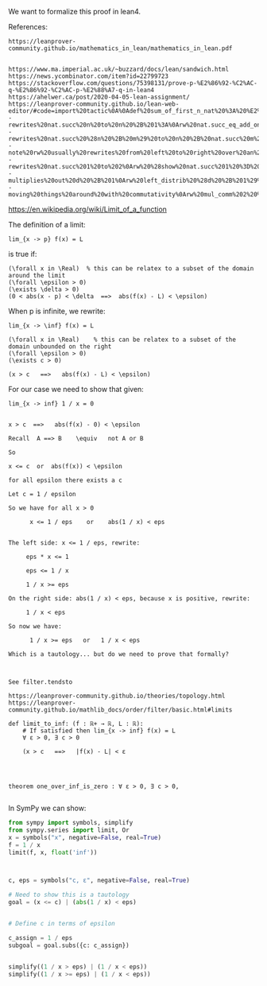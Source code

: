 We want to formalize this proof in lean4.

References:

    https://leanprover-community.github.io/mathematics_in_lean/mathematics_in_lean.pdf
     

    https://www.ma.imperial.ac.uk/~buzzard/docs/lean/sandwich.html
    https://news.ycombinator.com/item?id=22799723
    https://stackoverflow.com/questions/75398131/prove-p-%E2%86%92-%C2%AC-q-%E2%86%92-%C2%AC-p-%E2%88%A7-q-in-lean4
    https://ahelwer.ca/post/2020-04-05-lean-assignment/
    https://leanprover-community.github.io/lean-web-editor/#code=import%20tactic%0A%0Adef%20sum_of_first_n_nat%20%3A%20%E2%84%95%20%E2%86%92%20%E2%84%95%0A%7C%200%20%3A%3D%200%0A%7C%20%28nat.succ%20n%29%20%3A%3D%20%28nat.succ%20n%29%20%2B%20sum_of_first_n_nat%20n%0A%0A%23eval%20sum_of_first_n_nat%204%0A%0Atheorem%20closed_eq_sum_of_first_n_nat%20%28n%20%3A%20%E2%84%95%29%20%3A%0A%20%20%20%202%20*%20%28sum_of_first_n_nat%20n%29%20%3D%20n%20*%20%28nat.succ%20n%29%20%3A%3D%0Abegin%0Ainduction%20n%20with%20d%20hd%2C%0A%20%20rw%20sum_of_first_n_nat%2C%0A%20%20rw%20nat.mul_zero%2C%0A%20%20rw%20nat.zero_mul%2C%0Arw%20sum_of_first_n_nat%2C%0Arw%20nat.left_distrib%2C%0Arw%20hd%2C%0A--rewrites%20nat.succ%20n%20to%20n%20%2B%201%3A%0Arw%20nat.succ_eq_add_one%2C%0A--rewrites%20nat.succ%20%28n%20%2B%20m%29%20to%20n%20%2B%20nat.succ%20m%20%28from%20defn%20of%20addition%29%0A--note%20rw%20usually%20rewrites%20from%20left%20to%20right%20over%20an%20equality%3B%20%E2%86%90%20%28%5Cl%29%20does%20right%20to%20left%0Arw%20%E2%86%90%20nat.add_succ%2C%0A--rewrites%20nat.succ%201%20to%202%0Arw%20%28show%20nat.succ%201%20%3D%202%2C%20by%20refl%29%2C%0A--multiplies%20out%20d%20%2B%201%0Arw%20left_distrib%20%28d%20%2B%201%29%20d%202%2C%0A--moving%20things%20around%20with%20commutativity%0Arw%20mul_comm%202%20%28d%20%2B%201%29%2C%0Arw%20mul_comm%20d%20%28d%20%2B%201%29%2C%0Arw%20add_comm%2C%0Aend%0A%0Atheorem%20closed_eq_sum_of_first_n_nat_with_ring%20%28n%20%3A%20%E2%84%95%29%20%3A%0A%20%20%20%202%20*%20%28sum_of_first_n_nat%20n%29%20%3D%20n%20*%20%28nat.succ%20n%29%20%3A%3D%0Abegin%0Ainduction%20n%20with%20d%20hd%2C%0A%20%20rw%20sum_of_first_n_nat%2C%0A%20%20ring%2C%0Arw%20sum_of_first_n_nat%2C%0Arw%20nat.left_distrib%2C%0Arw%20hd%2C%0Aring%2C%0Aend


https://en.wikipedia.org/wiki/Limit_of_a_function 


The definition of a limit:

    lim_{x -> p} f(x) = L

is true if: 

    (\forall x in \Real)  % this can be relatex to a subset of the domain around the limit
    (\forall \epsilon > 0) 
    (\exists \delta > 0)
    (0 < abs(x - p) < \delta  ==>  abs(f(x) - L) < \epsilon)


When p is infinite, we rewrite:


    lim_{x -> \inf} f(x) = L

    (\forall x in \Real)    % this can be relatex to a subset of the domain unbounded on the right
    (\forall \epsilon > 0) 
    (\exists c > 0)

    (x > c   ==>   abs(f(x) - L) < \epsilon)


For our case we need to show that given:

    lim_{x -> inf} 1 / x = 0


    x > c  ==>   abs(f(x) - 0) < \epsilon

    Recall  A ==> B    \equiv   not A or B

    So

    x <= c  or  abs(f(x)) < \epsilon

    for all epsilon there exists a c

    Let c = 1 / epsilon

    So we have for all x > 0 

          x <= 1 / eps    or    abs(1 / x) < eps


    The left side: x <= 1 / eps, rewrite:

         eps * x <= 1

         eps <= 1 / x

         1 / x >= eps

    On the right side: abs(1 / x) < eps, because x is positive, rewrite:

         1 / x < eps

    So now we have:

          1 / x >= eps   or   1 / x < eps

    Which is a tautology... but do we need to prove that formally?

```psuedo-lean4


See filter.tendsto

https://leanprover-community.github.io/theories/topology.html
https://leanprover-community.github.io/mathlib_docs/order/filter/basic.html#limits

def limit_to_inf: (f : ℝ+ → ℝ, L : ℝ):
    # If satisfied then lim_{x -> inf} f(x) = L
    ∀ ε > 0, ∃ c > 0

    (x > c   ==>   |f(x) - L| < ε
    



theorem one_over_inf_is_zero : ∀ ε > 0, ∃ c > 0, 


```


In SymPy we can show:

```python
from sympy import symbols, simplify
from sympy.series import limit, Or
x = symbols("x", negative=False, real=True)
f = 1 / x
limit(f, x, float('inf'))



c, eps = symbols("c, ε", negative=False, real=True)

# Need to show this is a tautology
goal = (x <= c) | (abs(1 / x) < eps)


# Define c in terms of epsilon

c_assign = 1 / eps
subgoal = goal.subs({c: c_assign})


simplify((1 / x > eps) | (1 / x < eps))
simplify((1 / x >= eps) | (1 / x < eps))

```    
